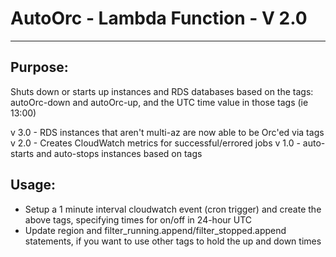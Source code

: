#   AutoOrc - Lambda Function - V 2.0
--------------------------------------------------------------------------------

## Purpose:
 Shuts down or starts up instances and RDS databases based on the tags:
 autoOrc-down and autoOrc-up, and the UTC time value in those tags (ie 13:00)

 v 3.0 - RDS instances that aren't multi-az are now able to be Orc'ed via tags
 v 2.0 - Creates CloudWatch metrics for successful/errored jobs 
 v 1.0 - auto-starts and auto-stops instances based on tags

## Usage:
- Setup a 1 minute interval cloudwatch event (cron trigger) and create the
above tags, specifying times for on/off in 24-hour UTC
- Update region and filter_running.append/filter_stopped.append statements, if
  you want to use other tags to hold the up and down times

